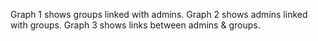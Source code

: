 Graph 1 shows groups linked with admins.
Graph 2 shows admins linked with groups.
Graph 3 shows links between admins & groups.
